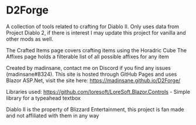 # D2Forge

A collection of tools related to crafting for Diablo II.
Only uses data from Project Diablo 2, if there is interest I may update this project for vanilla and other mods as well.

The Crafted Items page covers crafting items using the Horadric Cube
The Affixes page holds a filterable list of all possible affixes for any item

Created by madinsane, contact me on Discord if you find any issues (madinsane#8324).
This site is hosted through GitHub Pages and uses Blazor ASP.Net, visit the site here: https://madinsane.github.io/D2Forge/

Libraries used:
  https://github.com/loresoft/LoreSoft.Blazor.Controls - Simple library for a typeahead textbox

Diablo II is the property of Blizzard Entertainment, this project is fan made and not affiliated with them in any way
